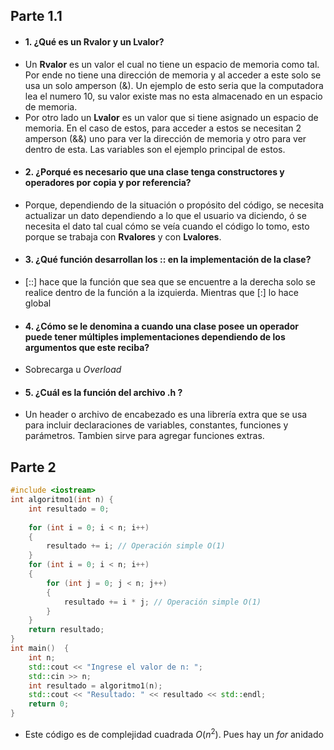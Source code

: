 ## Parte 1.1

- #### 1. ¿Qué es un **Rvalor** y un **Lvalor**?
- Un **Rvalor** es un valor el cual no tiene un espacio de memoria como tal. Por ende no tiene una dirección de memoria y al acceder a este solo se usa un solo amperson (&). Un ejemplo de esto seria que la computadora lea el numero 10, su valor existe mas no esta almacenado en un espacio de memoria.
- Por otro lado un **Lvalor** es un valor que si tiene asignado un espacio de memoria. En el caso de estos, para acceder a estos se necesitan 2 amperson (&&) uno para ver la dirección de memoria y otro para ver dentro de esta. Las variables son el ejemplo principal de estos.
- #### 2. ¿Porqué es necesario que una clase tenga constructores y operadores por copia y por referencia?
- Porque, dependiendo de la situación o propósito del código, se necesita actualizar un dato dependiendo a lo que el usuario va diciendo, ó se necesita el dato tal cual cómo se veía cuando el código lo tomo, esto porque se trabaja con **Rvalores** y con **Lvalores**.
- #### 3. ¿Qué función desarrollan los :: en la implementación de la clase?
- [::] hace que la función que sea que se encuentre a la derecha solo se realice dentro de la función a la izquierda. Mientras que [:] lo hace global
- #### 4. ¿Cómo se le denomina a cuando una clase posee un operador puede tener múltiples implementaciones dependiendo de los argumentos que este reciba?
- Sobrecarga u *Overload*
- #### 5. ¿Cuál es la función del archivo .h ?
- Un header o archivo de encabezado es una librería extra que se usa para incluir declaraciones de variables, constantes, funciones y parámetros. Tambien sirve para agregar funciones extras.


## Parte 2

```C++
#include <iostream>
int algoritmo1(int n) {
	int resultado = 0;
	
	for (int i = 0; i < n; i++) 
	{
		resultado += i; // Operación simple O(1)
	}
	for (int i = 0; i < n; i++) 
	{
		for (int j = 0; j < n; j++) 
		{
			resultado += i * j; // Operación simple O(1)
		}
	}
	return resultado;
}
int main()	{
	int n;
	std::cout << "Ingrese el valor de n: ";
	std::cin >> n;
	int resultado = algoritmo1(n);
	std::cout << "Resultado: " << resultado << std::endl;
	return 0;
}
```
- Este código es de complejidad cuadrada $O(n^2)$. Pues hay un *for* anidado